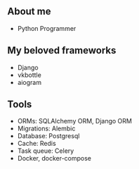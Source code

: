 ## About me
* Python Programmer

## My beloved frameworks
* Django
* vkbottle
* aiogram

## Tools
* ORMs: SQLAlchemy ORM, Django ORM
* Migrations: Alembic
* Database: Postgresql
* Cache: Redis
* Task queue: Celery
* Docker, docker-compose





